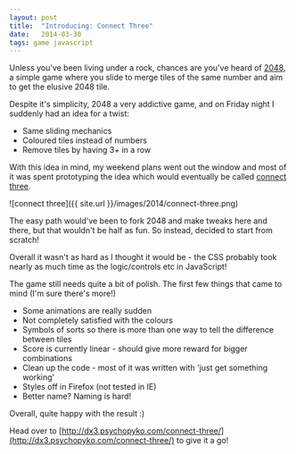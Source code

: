 ```yaml
---
layout: post
title:  "Introducing: Connect Three"
date:   2014-03-30
tags: game javascript
---
```


Unless you've been living under a rock, chances are you've heard of [2048](gabrielecirulli.github.io/2048/), a simple game where you slide to merge tiles of the same number and aim to get the elusive 2048 tile.

Despite it's simplicity, 2048 a very addictive game, and on Friday night I suddenly had an idea for a twist:

* Same sliding mechanics
* Coloured tiles instead of numbers
* Remove tiles by having 3+ in a row

With this idea in mind, my weekend plans went out the window and most of it was spent prototyping the idea which would eventually be called [connect three](http://dx3.psychopyko.com/connect-three/).

![connect three]({{ site.url }}/images/2014/connect-three.png)

The easy path would've been to fork 2048 and make tweaks here and there, but that wouldn't be half as fun. So instead, decided to start from scratch!

Overall it wasn't as hard as I thought it would be - the CSS probably took nearly as much time as the logic/controls etc in JavaScript!

The game still needs quite a bit of polish. The first few things that came to mind (I'm sure there's more!)

* Some animations are really sudden
* Not completely satisfied with the colours
* Symbols of sorts so there is more than one way to tell the difference between tiles
* Score is currently linear - should give more reward for bigger combinations
* Clean up the code - most of it was written with 'just get something working'
* Styles off in Firefox (not tested in IE)
* Better name? Naming is hard!

Overall, quite happy with the result :)

Head over to [http://dx3.psychopyko.com/connect-three/](http://dx3.psychopyko.com/connect-three/) to give it a go!